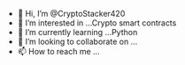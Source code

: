 - 👋 Hi, I’m @CryptoStacker420
- 👀 I’m interested in ...Crypto smart contracts
- 🌱 I’m currently learning ...Python
- 💞️ I’m looking to collaborate on ...
- 📫 How to reach me ...

<!---
CryptoStacker420/CryptoStacker420 is a ✨ special ✨ repository because its `README.md` (this file) appears on your GitHub profile.
You can click the Preview link to take a look at your changes.
--->
